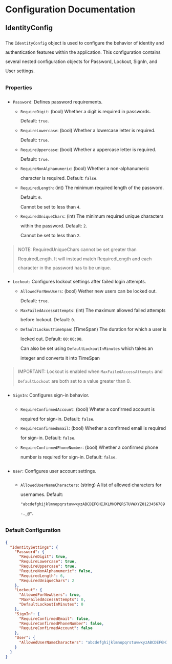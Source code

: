 <div style="line-height: 1.8rem;">

# Configuration Documentation

## IdentityConfig

The `IdentityConfig` object is used to configure the behavior of identity and authentication features within the application. This configuration contains several nested configuration objects for Password, Lockout, SignIn, and User settings.

### Properties

- `Password`: Defines password requirements.
  - `RequireDigit`: (bool) Whether a digit is required in passwords. Default: `true`.
  - `RequireLowercase`: (bool) Whether a lowercase letter is required. Default: `true`.
  - `RequireUppercase`: (bool) Whether a uppercase letter is required. Default: `true`.
  - `RequireNonAlphanumeric`: (bool) Whether a non-alphanumeric character is required. Default: `false`.
  - `RequiredLength`: (int) The minimum required length of the password. Default: `6`.
<br> Cannot be set to less than `4`.
  - `RequiredUniqueChars`: (int) The minimum required unique characters within the password. Default: `2`.
<br> Cannot be set to less than `2`.
>NOTE: RequiredUniqueChars cannot be set greater than RequiredLength. It will instead match RequiredLength and each character in the password has to be unique.

- `Lockout`: Configures lockout settings after failed login attempts.
  - `AllowedForNewUsers`: (bool) Wether new users can be locked out. Default: `true`.
  - `MaxFailedAccessAttempts`: (int) The maximum allowed failed attempts before lockout. Default: `0`.
  - `DefaultLockoutTimeSpan`: (TimeSpan) The duration for which a user is locked out. Default: `00:00:00`.
<br> Can also be set using `DefaultLockoutInMinutes` which takes an integer and converts it into TimeSpan
>IMPORTANT: Lockout is enabled when `MaxFailedAccessAttempts` and `DefaultLockout` are both set to a value greater than 0.

- `SignIn`: Configures sign-in behavior.
  - `RequireConfirmedAccount`: (bool) Wheter a confirmed account is required for sign-in. Default: `false`.
  - `RequireConfirmedEmail`: (bool) Whether a confirmed email is required for sign-in. Default: `false`.
  - `RequireConfirmedPhoneNumber`: (bool) Whether a confirmed phone number is required for sign-in. Default: `false`.

- `User`: Configures user account settings.
  - `AllowedUserNameCharacters`: (string) A list of allowed characters for usernames. Default: `"abcdefghijklmnopqrstuvwxyzABCDEFGHIJKLMNOPQRSTUVWXYZ0123456789-._@"`.

### Default Configuration

```json
{
  "IdentitySettings": {
    "Password": {
      "RequireDigit": true,
      "RequireLowercase": true,
      "RequireUppercase": true,
      "RequireNonAlphanumeric": false,
      "RequiredLength": 6,
      "RequiredUniqueChars": 2
    },
    "Lockout": {
      "AllowedForNewUsers": true,
      "MaxFailedAccessAttempts": 0,
      "DefaultLockoutInMinutes": 0
    },
    "SignIn": {
      "RequireConfirmedEmail": false,
      "RequireConfirmedPhoneNumber": false,
      "RequireConfirmedAccount": false
    },
    "User": {
      "AllowedUserNameCharacters": "abcdefghijklmnopqrstuvwxyzABCDEFGHIJKLMNOPQRSTUVWXYZ0123456789-._@+"
    }
  }
}
```